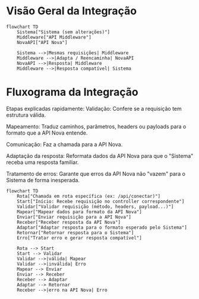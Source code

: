 # Visão Geral da Integração

```mermaid
flowchart TD
    Sistema["Sistema (sem alterações)"]
    Middleware["API Middleware"]
    NovaAPI["API Nova"]

    Sistema -->|Mesmas requisições| Middleware
    Middleware -->|Adapta / Reencaminha| NovaAPI
    NovaAPI -->|Resposta| Middleware
    Middleware -->|Resposta compatível| Sistema
```


# Fluxograma da Integração

Etapas explicadas rapidamente:
Validação: Confere se a requisição tem estrutura válida.

Mapeamento: Traduz caminhos, parâmetros, headers ou payloads para o formato que a API Nova entende.

Comunicação: Faz a chamada para a API Nova.

Adaptação da resposta: Reformata dados da API Nova para que o "Sistema" receba uma resposta familiar.

Tratamento de erros: Garante que erros da API Nova não "vazem" para o Sistema de forma inesperada.

```mermaid
flowchart TD
    Rota["Chamada em rota específica (ex: /api/conectar)"]
    Start["Início: Recebe requisição no controller correspondente"]
    Validar["Validar requisição (método, headers, payload...)"]
    Mapear["Mapear dados para formato da API Nova"]
    Enviar["Enviar requisição para a API Nova"]
    Receber["Receber resposta da API Nova"]
    Adaptar["Adaptar resposta para o formato esperado pelo Sistema"]
    Retornar["Retornar resposta para o Sistema"]
    Erro["Tratar erro e gerar resposta compatível"]

    Rota --> Start
    Start --> Validar
    Validar -->|válida| Mapear
    Validar -->|inválida| Erro
    Mapear --> Enviar
    Enviar --> Receber
    Receber --> Adaptar
    Adaptar --> Retornar
    Receber -->|erro na API Nova| Erro
```